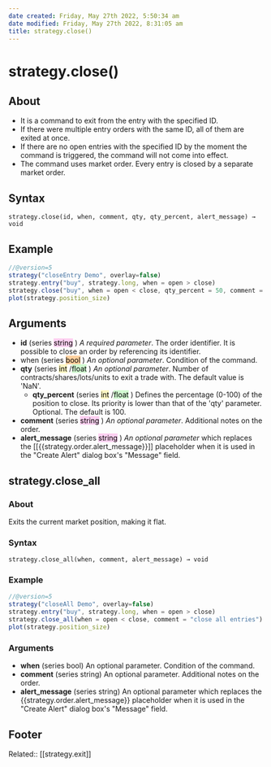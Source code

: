 ```yaml
---
date created: Friday, May 27th 2022, 5:50:34 am
date modified: Friday, May 27th 2022, 8:31:05 am
title: strategy.close()
---
```


# strategy.close()
## About
- It is a command to exit from the entry with the specified ID.
- If there were multiple entry orders with the same ID, all of them are exited at once.
- If there are no open entries with the specified ID by the moment the command is triggered, the command will not come into effect.
- The command uses market order. Every entry is closed by a separate market order.

## Syntax
`strategy.close(id, when, comment, qty, qty_percent, alert_message) → void`

## Example
```js
//@version=5
strategy("closeEntry Demo", overlay=false)
strategy.entry("buy", strategy.long, when = open > close)
strategy.close("buy", when = open < close, qty_percent = 50, comment = "close buy entry for 50%")
plot(strategy.position_size)
```

## Arguments
- **id** (series <mark style="background: #FFB8EBA6;">string</mark> ) *A required parameter*. The order identifier. It is possible to close an order by referencing its identifier.
- when (series <mark style="background: #FFB86CA6;">bool</mark> ) *An optional parameter*. Condition of the command.
- **qty** (series <mark style="background: #FFF3A3A6;">int</mark> /<mark style="background: #BBFABBA6;">float</mark> ) *An optional parameter*. Number of contracts/shares/lots/units to exit a trade with. The default value is 'NaN'.
	- **qty_percent** (series <mark style="background: #FFF3A3A6;">int</mark> /<mark style="background: #BBFABBA6;">float</mark> ) Defines the percentage (0-100) of the position to close. Its priority is lower than that of the 'qty' parameter. Optional. The default is 100.
- **comment** (series <mark style="background: #FFB8EBA6;">string</mark> ) *An optional parameter*. Additional notes on the order.
- **alert_message** (series <mark style="background: #FFB8EBA6;">string</mark> ) *An optional parameter* which replaces the [[{{strategy.order.alert_message}}]] placeholder when it is used in the "Create Alert" dialog box's "Message" field.

## strategy.close_all

### About
Exits the current market position, making it flat.

### Syntax
```
strategy.close_all(when, comment, alert_message) → void
```

 ### Example
```js
//@version=5
strategy("closeAll Demo", overlay=false)
strategy.entry("buy", strategy.long, when = open > close)
strategy.close_all(when = open < close, comment = "close all entries")
plot(strategy.position_size)
```

### Arguments
- **when** (series bool) An optional parameter. Condition of the command.
- **comment** (series string) An optional parameter. Additional notes on the order.
- **alert_message** (series string) An optional parameter which replaces the {{strategy.order.alert_message}} placeholder when it is used in the "Create Alert" dialog box's "Message" field.

 ## Footer

Related:: [[strategy.exit]]
